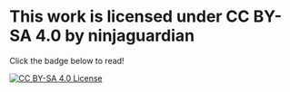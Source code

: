 # This work is licensed under CC BY-SA 4.0 by ninjaguardian
Click the badge below to read!

[![CC BY-SA 4.0 License](https://img.shields.io/badge/license-CC--BY--SA--4.0-green.svg)](https://creativecommons.org/licenses/by-sa/4.0/deed.en)
